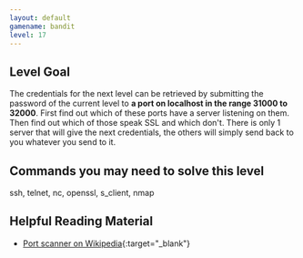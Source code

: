 ```yaml
---
layout: default
gamename: bandit
level: 17
---
```

Level Goal
----------
The credentials for the next level can be retrieved by submitting the
password of the current level to **a port on localhost in the range
31000 to 32000**. First find out which of these ports have a server
listening on them. Then find out which of those speak SSL and which
don't. There is only 1 server that will give the next credentials, the
others will simply send back to you whatever you send to it.

Commands you may need to solve this level
-----------------------------------------
ssh, telnet, nc, openssl, s\_client, nmap

Helpful Reading Material
------------------------
- [Port scanner on Wikipedia][]{:target="_blank"} 

[Port scanner on Wikipedia]: http://en.wikipedia.org/wiki/Port_scanner
